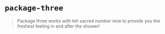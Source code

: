 # `package-three`

> Package three works with teh sacred number nine to provide you the freshest feeling in and after the shower! 
